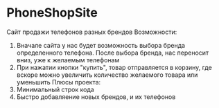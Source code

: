 # PhoneShopSite
Сайт продажи телефонов разных брендов
Возможности:
1) Вначале сайта у нас будет возможность выбора бренда определенного телефона. После выбора бренда, нас переносит вниз, уже к желаемым телефонам
2) При нажатии кнопки "купить", товар отправляется в корзину, где вскоре можно увеличить количество желаемого товара или уменьшить
Плюсы проекта:
1) Минимальный строк кода
2) Быстро добавляение новых брендов, и их телефонов
